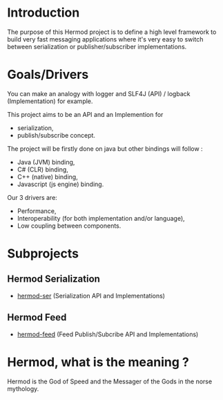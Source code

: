 # Introduction

The purpose of this Hermod project is to define a high level framework to build very fast messaging applications where it's very easy to switch between serialization or publisher/subscriber implementations.



# Goals/Drivers

You can make an analogy with logger and SLF4J (API) / logback (Implementation)  for example.

This project aims to be an API and an Implemention for
* serialization,
* publish/subscribe concept.

The project will be firstly done on java but other bindings will follow :

* Java (JVM) binding,
* C# (CLR) binding,
* C++ (native) binding,
* Javascript (js engine) binding.

Our 3 drivers are:

* Performance,
* Interoperability (for both implementation and/or language),
* Low coupling between components.



# Subprojects

## Hermod Serialization 
* [hermod-ser](https://github.com/hermod/hermod-ser) (Serialization API and Implementations)
 
## Hermod Feed 
* [hermod-feed](https://github.com/hermod/hermod-feed) (Feed Publish/Subcribe API and Implementations)



# Hermod, what is the meaning ?

Hermod is the God of Speed and the Messager of the Gods in the norse mythology.
